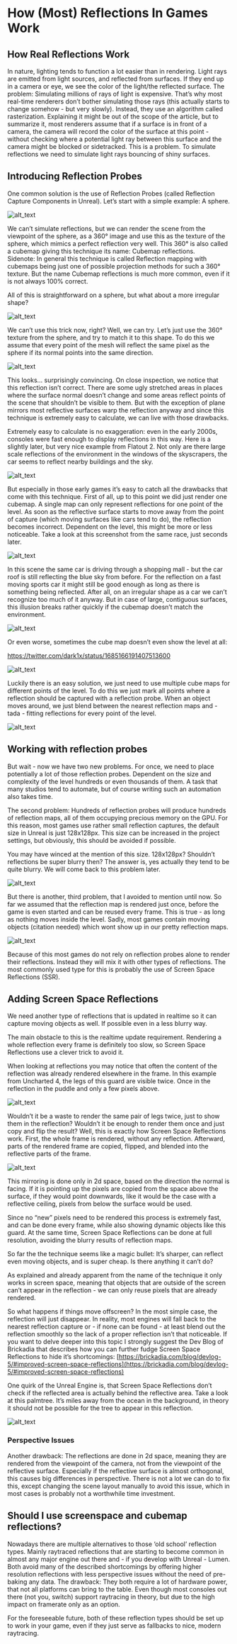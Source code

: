 # How (Most) Reflections In Games Work

## How Real Reflections Work

In nature, lighting tends to function a lot easier than in rendering. Light rays are emitted from light sources, and reflected from surfaces. If they end up in a camera or eye, we see the color of the light/the reflected surface. The problem: Simulating millions of rays of light is expensive. That’s why most real-time renderers don’t bother simulating those rays (this actually starts to change somehow - but very slowly). Instead, they use an algorithm called rasterization. Explaining it might be out of the scope of the article, but to summarize it, most renderers assume that if a surface is in front of a camera, the camera will record the color of the surface at this point - without checking where a potential light ray between this surface and the camera might be blocked or sidetracked. This is a problem. To simulate reflections we need to simulate light rays bouncing of shiny surfaces.

## Introducing Reflection Probes

One common solution is the use of Reflection Probes (called Reflection Capture Components in Unreal). Let’s start with a simple example: A sphere.

![alt_text](images/image1.png "image_tooltip")

We can’t simulate reflections, but we can render the scene from the viewpoint of the sphere, as a 360° image and use this as the texture of the sphere, which mimics a perfect reflection very well. This 360° is also called a cubemap giving this technique its name: Cubemap reflections.  \
Sidenote: In general this technique is called Reflection mapping with cubemaps being just one of possible projection methods for such a 360° texture. But the name Cubemap reflections is much more common, even if it is not always 100% correct.

All of this is straightforward on a sphere, but what about a more irregular shape?

![alt_text](images/image2.png "image_tooltip")

We can’t use this trick now, right? Well, we can try. Let’s just use the 360° texture from the sphere, and try to match it to this shape. To do this we assume that every point of the mesh will reflect the same pixel as the sphere if its normal points into the same direction.

![alt_text](images/image3.png "image_tooltip")

This looks… surprisingly convincing. On close inspection, we notice that this reflection isn’t correct. There are some ugly stretched areas in places where the surface normal doesn’t change and some areas reflect points of the scene that shouldn’t be visible to them. But with the exception of plane mirrors most reflective surfaces warp the reflection anyway and since this technique is extremely easy to calculate, we can live with those drawbacks.

Extremely easy to calculate is no exaggeration: even in the early 2000s, consoles were fast enough to display reflections in this way. Here is a slightly later, but very nice example from Flatout 2. Not only are there large scale reflections of the environment in the windows of the skyscrapers, the car seems to reflect nearby buildings and the sky.

![alt_text](images/image4.png "image_tooltip")

But especially in those early games it’s easy to catch all the drawbacks that come with this technique. First of all, up to this point we did just render one cubemap. A single map can only represent reflections for one point of the level. As soon as the reflective surface starts to move away from the point of capture (which moving surfaces like cars tend to do), the reflection becomes incorrect. Dependent on the level, this might be more or less noticeable. Take a look at this screenshot from the same race, just seconds later. 

![alt_text](images/image5.png "image_tooltip")

In this scene the same car is driving through a shopping mall - but the car roof is still reflecting the blue sky from before. For the reflection on a fast moving sports car it might still be good enough as long as there is something being reflected. After all, on an irregular shape as a car we can’t recognize too much of it anyway. But in case of large, contiguous surfaces, this illusion breaks rather quickly if the cubemap doesn’t match the environment.

![alt_text](images/image6.png "image_tooltip")

Or even worse, sometimes the cube map doesn’t even show the level at all:

https://twitter.com/dark1x/status/1685166191407513600

![alt_text](images/image7.png "image_tooltip")

Luckily there is an easy solution, we just need to use multiple cube maps for different points of the level. To do this we just mark all points where a reflection should be captured with a reflection probe. When an object moves around, we just blend between the nearest reflection maps and - tada - fitting reflections for every point of the level.

![alt_text](images/image8.png "image_tooltip")

## Working with reflection probes

But wait - now we have two new problems. For once, we need to place potentially a lot of those reflection probes. Dependent on the size and complexity of the level hundreds or even thousands of them. A task that many studios tend to automate, but of course writing such an automation also takes time.

The second problem: Hundreds of reflection probes will produce hundreds of reflection maps, all of them occupying precious memory on the GPU. For this reason, most games use rather small reflection captures, the default size in Unreal is just 128x128px. This size can be increased in the project settings, but obviously, this should be avoided if possible.

You may have winced at the mention of this size. 128x128px? Shouldn’t reflections be super blurry then? The answer is, yes actually they tend to be quite blurry. We will come back to this problem later.

![alt_text](images/image9.png "image_tooltip")

But there is another, third problem, that I avoided to mention until now. So far we assumed that the reflection map is rendered just once, before the game is even started and can be reused every frame. This is true - as long as nothing moves inside the level. Sadly, most games contain moving objects (citation needed) which wont show up in our pretty reflection maps.

![alt_text](images/image10.png "image_tooltip")

Because of this most games do not rely on reflection probes alone to render their reflections. Instead they will mix it with other types of reflections. The most commonly used type for this is probably the use of Screen Space Reflections (SSR).

## Adding Screen Space Reflections

We need another type of reflections that is updated in realtime so it can capture moving objects as well. If possible even in a less blurry way.

The main obstacle to this is the realtime update requirement. Rendering a whole reflection every frame is definitely too slow, so Screen Space Reflections use a clever trick to avoid it.

When looking at reflections you may notice that often the content of the reflection was already rendered elsewhere in the frame. In this example from Uncharted 4, the legs of this guard are visible twice. Once in the reflection in the puddle and only a few pixels above. 

![alt_text](images/image11.png "image_tooltip")

Wouldn’t it be a waste to render the same pair of legs twice, just to show them in the reflection? Wouldn’t it be enough to render them once and just copy and flip the result? Well, this is exactly how Screen Space Reflections work. First, the whole frame is rendered, without any reflection. Afterward, parts of the rendered frame are copied, flipped, and blended into the reflective parts of the frame.

![alt_text](images/image12.png "image_tooltip")

This mirroring is done only in 2d space, based on the direction the normal is facing. If it is pointing up the pixels are copied from the space above the surface, if they would point downwards, like it would be the case with a reflective ceiling, pixels from below the surface would be used.

Since no “new” pixels need to be rendered this process is extremely fast, and can be done every frame, while also showing dynamic objects like this guard. At the same time, Screen Space Reflections can be done at full resolution, avoiding the blurry results of reflection maps.

So far the the technique seems like a magic bullet: It’s sharper, can reflect even moving objects, and is super cheap. Is there anything it can’t do?

As explained and already apparent from the name of the technique it only works in screen space, meaning that objects that are outside of the screen can’t appear in the reflection - we can only reuse pixels that are already rendered.

So what happens if things move offscreen? In the most simple case, the reflection will just disappear. In reality, most engines will fall back to the nearest reflection capture or - if none can be found - at least blend out the reflection smoothly so the lack of a proper reflection isn’t that noticeable. If you want to delve deeper into this topic I strongly suggest the Dev Blog of Brickadia that describes how you can further fudge Screen Space Reflections to hide it’s shortcomings: [https://brickadia.com/blog/devlog-5/#improved-screen-space-reflections](https://brickadia.com/blog/devlog-5/#improved-screen-space-reflections)

One quirk of the Unreal Engine is, that Screen Space Reflections don’t check if the reflected area is actually behind the reflective area. Take a look at this palmtree. It’s miles away from the ocean in the background, in theory it should not be possible for the tree to appear in this reflection.

![alt_text](images/image13.png "image_tooltip")

### Perspective Issues

Another drawback: The reflections are done in 2d space, meaning they are rendered from the viewpoint of the camera, not from the viewpoint of the reflective surface. Especially if the reflective surface is almost orthogonal, this causes big differences in perspective. There is not a lot we can do to fix this, except changing the scene layout manually to avoid this issue, which in most cases is probably not a worthwhile time investment.

## Should I use screenspace and cubemap reflections?

Nowadays there are multiple alternatives to those ‘old school’ reflection types. Mainly raytraced reflections that are starting to become common in almost any major engine out there and - if you develop with Unreal - Lumen. Both avoid many of the described shortcomings by offering higher resolution reflections with less perspective issues without the need of pre-baking any data. The drawback: They both require a lot of hardware power, that not all platforms can bring to the table. Even though most consoles out there (not you, switch) support raytracing in theory, but due to the high impact on framerate only as an option. 

For the foreseeable future, both of these reflection types should be set up to work in your game, even if they just serve as fallbacks to nice, modern raytracing. 
